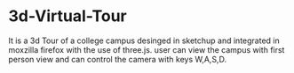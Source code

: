 # 3d-Virtual-Tour

It is a 3d Tour of a college campus desinged in sketchup and integrated in moxzilla firefox with the use of three.js.
user can view the campus with first person view and can control the camera with keys W,A,S,D.
